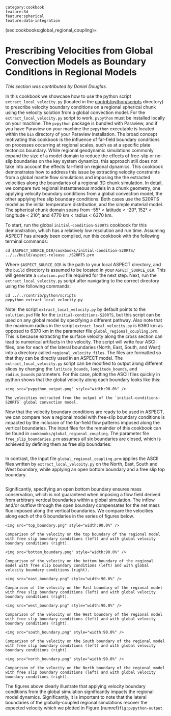```{tags}
category:cookbook
feature:3d
feature:spherical
feature:data-integration
```

(sec:cookbooks:global_regional_coupling)=
# Prescribing Velocities from Global Convection Models as Boundary Conditions in Regional Models

*This section was contributed by Daniel Douglas.*

In this cookbook we showcase how to use the python script `extract_local_velocity.py` (located in the [contrib/python/scripts](https://www.github.com/geodynamics/aspect/blob/main/contrib/python/scripts) directory) to prescribe velocity boundary conditions on a regional spherical chunk using the velocity solution from a global convection model. For the `extract_local_velocity.py` script to work, `pvpython` must be installed locally on your machine. The `pvpython` package is bundled with Paraview, and if you have Paraview on your machine the `pvpython` executable is located within the `bin` directory of your Paraview installation. The broad concept motivating this cookbook is the influence of far-field boundary conditions on processes occurring at regional scales, such as at a specific plate tectonics boundary. While regional geodynamic simulations commonly expand the size of a model domain to reduce the effects of free-slip or no-slip boundaries on the key system dynamics, this approach still does not take into account the effects far-field on regional dynamics. This cookbook demonstrates how to address this issue by extracting velocity constraints from a global mantle flow simulations and imposing the the extracted velocities along the boundaries of a regional 3D chunk simulation. In detail, we compare two regional instantaneous models in a chunk geometry, one applying velocity boundary conditions from a global convection model, the other applying free slip boundary conditions. Both cases use the S20RTS model as the initial temperature distribution, and the simple material model. The spherical chunk domain spans from -55&deg; < latitude < -20&deg;, 152&deg; < longitude < 210&deg;, and 4770 km < radius < 6370 km.


To start, run the global `initial-condition-S20RTS` cookbook for this demonstration, which has a relatively low resolution and run time. Assuming ASPECT has already been compiled, run this cookbook with the following terminal commands:

```
cd $ASPECT_SOURCE_DIR/cookbooks/initial-condition-S20RTS/
../../build/aspect-release ./S20RTS.prm
```

Where `$ASPECT_SOURCE_DIR` is the path to your local ASPECT directory, and the `build` directory is assumed to be located in your `ASPECT_SOURCE_DIR`. This will generate a `solution.pvd` file required for the next step. Next, run the `extract_local_velocity.py` script after navigating to the correct directory using the following commands:

```
cd ../../contrib/python/scripts
pvpython extract_local_velocity.py
```

Note: the script `extract_local_velocity.py` by default points to the `solution.pvd` file for the `initial-conditions-S20RTS`, but this script can be used on any global model by specifying a different pathway. Also note that the maximum radius in the script `extract_local_velocity.py` is 6360 km as opposed to 6370 km in the parameter file `global_regional_coupling.prm`. This is because extracting the surface velocity along the cross section can lead to numerical artifacts in the velocity. The script will write four ASCII files, one for each of the lateral boundaries (North, East, South, and West) into a directory called `regional_velocity_files`. The files are formatted so that they can be directly used in an ASPECT model. The `extract_local_velocity.py` script can be modified to output along different slices by changing the `latitude_bounds`, `longitude_bounds`, and `radius_bounds` parameters. For this case, plotting the ASCII files quickly in python shows that the global velocity along each boundary looks like this:

```{figure-md} fig:pvpython-output
<img src="pvpython_output.png" style="width:90.0%" />

The velocities extracted from the output of the `initial-conditions-S20RTS` global convection model.
```

 Now that the velocity boundary conditions are ready to be used in ASPECT, we can compare how a regional model with free-slip boundary conditions is impacted by the inclusion of the far-field flow patterns imposed along the vertical boundaries. The input files for the remainder of this cookbook can be found in `cookbooks/global_regional_coupling`. The parameter file `free_slip_boundaries.prm` assumes all six boundaries are closed, which is achieved by defining them as free slip boundaries:

```{literalinclude} free_slip_boundaries.part.prm
```

In contrast, the input file `global_regional_coupling.prm` applies the ASCII files written by `extract_local_velcoity.py` on the North, East, South and West boundary, while applying an open bottom boundary and a free slip top boundary.

```{literalinclude} global_regional_coupling.part.prm
```

Significantly, specifying an open bottom boundary ensures mass conservation, which is not guaranteed when imposing a flow field derived from arbitrary vertical boundaries within a global simulation. The inflow and/or outflow through the open boundary compensates for the net mass flux imposed along the vertical boundaries. We compare the velocities along each of the 6 boundaries in the series of figures below.

```{figure-md} fig:top-boundary
<img src="top_boundary.png" style="width:90.0%" />

Comparison of the velocity on the top boundary of the regional model with free slip boundary conditions (left) and with global velocity boundary conditions (right).
```

```{figure-md} fig:bottom-boundary
<img src="bottom_boundary.png" style="width:90.0%" />

Comparison of the velocity on the bottom boundary of the regional model with free slip boundary conditions (left) and with global velocity boundary conditions (right).
```

```{figure-md} fig:east-boundary
<img src="east_boundary.png" style="width:90.0%" />

Comparison of the velocity on the East boundary of the regional model with free slip boundary conditions (left) and with global velocity boundary conditions (right).
```

```{figure-md} fig:west-boundary
<img src="west_boundary.png" style="width:90.0%" />

Comparison of the velocity on the West boundary of the regional model with free slip boundary conditions (left) and with global velocity boundary conditions (right).
```

```{figure-md} fig:south-boundary
<img src="south_boundary.png" style="width:90.0%" />

Comparison of the velocity on the South boundary of the regional model with free slip boundary conditions (left) and with global velocity boundary conditions (right).
```

```{figure-md} fig:north-boundary
<img src="north_boundary.png" style="width:90.0%" />

Comparison of the velocity on the North boundary of the regional model with free slip boundary conditions (left) and with global velocity boundary conditions (right).
```

The figures above clearly illustrate that applying velocity boundary conditions from the global simulation significantly impacts the regional model dynamics. Significantly, it is important to note that the lateral boundaries of the globally-coupled regional simulations recover the expected velocity which we plotted in Figure {numref}`fig:pvpython-output`.
